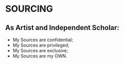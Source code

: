 SOURCING
========
## As Artist and Independent Scholar:
  * My Sources are confidential;
  * My Sources are privileged;
  * My Sources are exclusive;
  * My Sources are my OWN.
